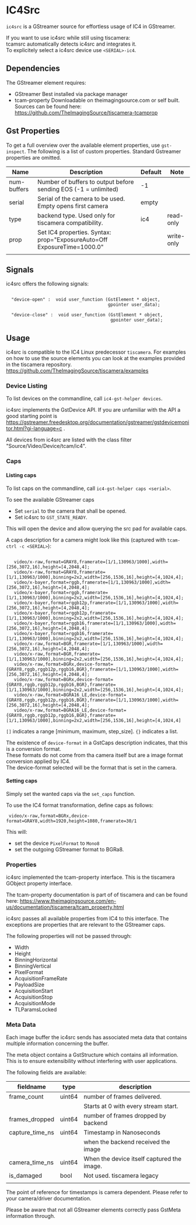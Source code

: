 # IC4Src

`ic4src` is a GStreamer source for effortless usage of IC4 in GStreamer.

If you want to use ic4src while still using tiscamera:  
tcamsrc automatically detects ic4src and integrates it.  
To explicitely select a ic4src device use `<SERIAL>-ic4`.


## Dependencies

The GStreamer element requires:

- GStreamer
  Best installed via package manager
- tcam-property
  Downloadable on theimagingsource.com or self built.
  Sources can be found here: https://github.com/TheImagingSource/tiscamera-tcamprop
  
## Gst Properties

To get a full overview over the available element properties, use `gst-inspect`.
The following is a list of custom properties. Standard Gstreamer properties are omitted.

| Name        | Description                                                             | Default | Note       |
|-------------|-------------------------------------------------------------------------|---------|------------|
| num-buffers | Number of buffers to output before sending EOS (-1 = unlimited)         | -1      |            |
| serial      | Serial of the camera to be used. Empty opens first camera               | empty   |            |
| type        | backend type. Used only for tiscamera compatibility.                    | ic4     | read-only  |
| prop        | Set IC4 properties. Syntax: prop="ExposureAuto=Off ExposureTime=1000.0" |         | write-only |
|             |                                                                         |         |            |

## Signals

ic4src offers the following signals:

```

  "device-open" :  void user_function (GstElement * object,
                                       gpointer user_data);

  "device-close" :  void user_function (GstElement * object,
                                        gpointer user_data);
```

## Usage

ic4src is compatible to the IC4 Linux predecessor `tiscamera`.
For examples on how to use the source elements you can look at the examples provided in the tiscamera repository.
https://github.com/TheImagingSource/tiscamera/examples

### Device Listing

To list devices on the commandline, call `ic4-gst-helper devices`.

ic4src implements the GstDevice API.
If you are unfamiliar with the API a good starting point is
https://gstreamer.freedesktop.org/documentation/gstreamer/gstdevicemonitor.html?gi-language=c .

All devices from ic4src are listed with the class filter "Source/Video/Device/tcam/ic4".


### Caps

#### Listing caps

To list caps on the commandline, call `ic4-gst-helper caps <serial>`.

To see the available GStreamer caps

- Set `serial` to the camera that shall be opened.
- Set ic4src to `GST_STATE_READY`.

This will open the device and allow querying the src pad for available caps.

A caps description for a camera might look like this (captured with `tcam-ctrl -c <SERIAL>`):

```

   video/x-raw,format=GRAY8,framerate=[1/1,130963/1000],width=[256,3072,16],height=[4,2048,4];
   video/x-raw,format=GRAY8,framerate=[1/1,130963/1000],binning=2x2,width=[256,1536,16],height=[4,1024,4];
   video/x-bayer,format=rggb,framerate=[1/1,130963/1000],width=[256,3072,16],height=[4,2048,4];
   video/x-bayer,format=rggb,framerate=[1/1,130963/1000],binning=2x2,width=[256,1536,16],height=[4,1024,4];
   video/x-bayer,format=rggb12p,framerate=[1/1,130963/1000],width=[256,3072,16],height=[4,2048,4];
   video/x-bayer,format=rggb12p,framerate=[1/1,130963/1000],binning=2x2,width=[256,1536,16],height=[4,1024,4];
   video/x-bayer,format=rggb16,framerate=[1/1,130963/1000],width=[256,3072,16],height=[4,2048,4];
   video/x-bayer,format=rggb16,framerate=[1/1,130963/1000],binning=2x2,width=[256,1536,16],height=[4,1024,4];
   video/x-raw,format=BGR,framerate=[1/1,130963/1000],width=[256,3072,16],height=[4,2048,4];
   video/x-raw,format=BGR,framerate=[1/1,130963/1000],binning=2x2,width=[256,1536,16],height=[4,1024,4];
   video/x-raw,format=BGRx,device-format={GRAY8,rggb,rggb12p,rggb16,BGR},framerate=[1/1,130963/1000],width=[256,3072,16],height=[4,2048,4];
   video/x-raw,format=BGRx,device-format={GRAY8,rggb,rggb12p,rggb16,BGR},framerate=[1/1,130963/1000],binning=2x2,width=[256,1536,16],height=[4,1024,4];
   video/x-raw,format=BGRA16_LE,device-format={GRAY8,rggb,rggb12p,rggb16,BGR},framerate=[1/1,130963/1000],width=[256,3072,16],height=[4,2048,4];
   video/x-raw,format=BGRA16_LE,device-format={GRAY8,rggb,rggb12p,rggb16,BGR},framerate=[1/1,130963/1000],binning=2x2,width=[256,1536,16],height=[4,1024,4]

```

`[]` indicates a range [minimum, maximum, step_size].
`{}` indicates a list.

The existence of `device-format` in a GstCaps description indicates, that this is a conversion format.  
These formats do not come from tha camera itself but are a image format conversion applied by IC4.  
The device-format selected will be the format that is set in the camera.

#### Setting caps

Simply set the wanted caps via the `set_caps` function.

To use the IC4 format transformation, define caps as follows:

```
 video/x-raw,format=BGRx,device-format=GRAY8,width=1920,height=1080,framerate=30/1
```

This will:

- set the device `PixelFormat` to `Mono8`
- set the outgoing GStreamer format to BGRa8.

### Properties

ic4src implemented the tcam-property interface.
This is the tiscamera GObject property interface.

The tcam-property documentation is part of of tiscamera and can be found here:
https://www.theimagingsource.com/en-us/documentation/tiscamera/tcam_property.html

ic4src passes all available properties from IC4 to this interface.
The exceptions are properties that are relevant to the GStreamer caps.

The following properties will not be passed through:

- Width
- Height
- BinningHorizontal
- BinningVertical
- PixelFormat
- AcquisitionFrameRate
- PayloadSize
- AcquisitionStart
- AcquisitionStop
- AcquisitionMode
- TLParamsLocked

### Meta Data

Each image buffer the ic4src sends has associated meta data
that contains multiple information concerning the buffer.

The meta object contains a GstStructure which contains all information.
This is to ensure extensibility without interfering with user applications.

The following fields are available:

| fieldname       | type   | description                                |
|-----------------|--------|--------------------------------------------|
| frame_count     | uint64 | number of frames delivered.                |
|                 |        | Starts at 0 with every stream start.       |
| frames_dropped  | uint64 | number of frames dropped by backend        |
| capture_time_ns | uint64 | Timestamp in Nanoseconds                   |
|                 |        | when the backend received the image        |
| camera_time_ns  | uint64 | When the device itself captured the image. |
| is_damaged      | bool   | Not used. tiscamera legacy                 |
|                 |        |                                            |

The point of reference for timestamps is camera dependent.
Please refer to your camera/driver documentation.

Please be aware that not all GStreamer elements correctly pass
GstMeta information through.  
